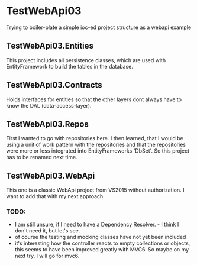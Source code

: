 # TestWebApi03
Trying to boiler-plate a simple ioc-ed project structure as a webapi example

## TestWebApi03.Entities
This project includes all persistence classes, which are used with EntityFramework to build the tables in the database.

## TestWebApi03.Contracts
Holds interfaces for entities so that the other layers dont always have to know the DAL (data-access-layer).

## TestWebApi03.Repos
First I wanted to go with repositories here. I then learned, that I would be using a unit of work pattern with the repositories and that the repositories were more or less integrated into EntityFrameworks 'DbSet'. So this project has to be renamed next time.

## TestWebApi03.WebApi
This one is a classic WebApi project from VS2015 without authorization. I want to add that with my next approach.

### TODO:
- I am still unsure, if I need to have a Dependency Resolver. - I think I don't need it, but let's see.
- of course the testing and mocking classes have not yet been included
- it's interesting how the controller reacts to empty collections or objects, this seems to have been improved greatly with MVC6. So maybe on my next try, I will go for mvc6.
